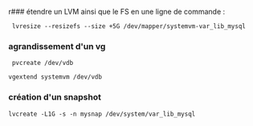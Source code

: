 r### étendre un LVM ainsi que le FS en une ligne de commande :
```
 lvresize --resizefs --size +5G /dev/mapper/systemvm-var_lib_mysql
 ```
### agrandissement d'un vg 

` pvcreate /dev/vdb`

`vgextend systemvm /dev/vdb`

### création d'un snapshot

`lvcreate -L1G -s -n mysnap /dev/system/var_lib_mysql`

